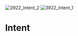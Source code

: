 ![3922_Intent_2](https://user-images.githubusercontent.com/80088403/201665602-887cd385-78d4-431d-984e-9723fabe089b.png)
![3922_Intent_1](https://user-images.githubusercontent.com/80088403/201665606-3957177c-7ffd-49ff-a671-47371bc16392.png)
# Intent
